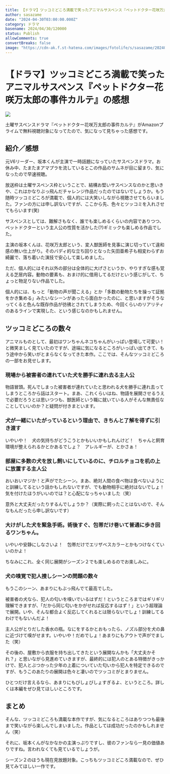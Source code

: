 ```yaml
---
title: 【ドラマ】ツッコミどころ満載で笑ったアニマルサスペンス『ペットドクター花咲万太郎の事件カルテ』の感想
author: sasazame
date: "2024-04-30T03:00:00.000Z"
category: ドラマ
basename: 2024/04/30/120000
status: Publish
allowComments: true
convertBreaks: false
image: "https://cdn-ak.f.st-hatena.com/images/fotolife/s/sasazame/20240429/20240429233010.png"
---
```

# 【ドラマ】ツッコミどころ満載で笑ったアニマルサスペンス『ペットドクター花咲万太郎の事件カルテ』の感想

![](https://cdn-ak.f.st-hatena.com/images/fotolife/s/sasazame/20240429/20240429233010.png)

土曜サスペンスドラマ『ペットドクター花咲万太郎の事件カルテ』がAmazonプライムで無料視聴対象になってたので、気になって見ちゃった感想です。

<!-- Extended Body -->

## 紹介／感想

元V6リーダー、坂本くんが主演で一時話題になっていたサスペンスドラマ。お休み中、たまたまアマプラを流しているとこの作品のサムネが目に留まり、気になったので早速視聴。

放送枠は土曜サスペンス枠ということで、結構お堅いサスペンスなのかと思いきや、これはかなりぶっ飛んだチャレンジ作品だったのではないでしょうか。もう随時ツッコミどころが満載で、個人的には大笑いしながら視聴させてもらいました。ファンの方には申し訳ないですが、ここから先、色々とツッコミを入れさせてもらいます(笑)

サスペンスとしては、難解さもなく、誰でも楽しめるくらいの内容でありつつ、ペットドクターという主人公の性質を活かした(?)ギミックも楽しめる作品でした。

主演の坂本くんは、花咲万太郎という、変人獣医師を見事に演じ切っていて違和感の無い仕上がり。そのバディ的な立ち回りとなった矢田亜希子も相変わらずお綺麗で、落ち着いた演技で安心して楽しめました。

ただ、個人的にはそれ以外の部分は全体的に大げさというか、やりすぎな感も覚える芝居内容。動物の要素も、おまけ的に借用してるだけという感じがして、ちょっと物足りない作品でした。

個人的には、もっと「動物の声が聞こえる」とか「多数の動物たちを操って証拠をかき集める」みたいなシーンがあったら面白かったのに、と思いますがそうなってくると色んな既存作品が彷彿とされてしまうため、今回くらいのリアリティのあるラインで実現した、という感じなのかもしれません。

## ツッコミどころの数々

アニマルものとして、最初はワンちゃんネコちゃんがいっぱい登場して可愛い！と微笑ましく見ていたのですが、途端に気になるところがいっぱい出てきて、もう途中から笑いがとまらなくなってきた本作。ここでは、そんなツッコミどころの一部をお見せします。

### 現場から被害者の連れていた犬を勝手に連れ去る主人公

物語冒頭。死んでしまった被害者が連れていたと思われる犬を勝手に連れ去ってしまうところから話はスタート。まあ、これくらいはね、物語を展開させるうえで必要だろうとは思いつつも、獣医師という職に就いている人がそんな無責任なことしていいのか？と疑問が付きまといます。

### 犬が一緒にいたがっているという理由で、きちんと了解を得ずに引き渡す

いやいや！　犬の気持ちがどうこうとかもいいかもしれんけど！　ちゃんと飼育環境が整えられるかとかあるでしょ？　アレルギーが、とかさぁ！

### 部屋に多数の犬を放し飼いにしているのに、チロルチョコを机の上に放置する主人公

おいおいマジか！と声がでたシーン。まあ、絶対人間の食べ物は食べないようにと訓練してるという話かもしれないですが、でも動物相手に絶対はないでしょ！気を付けたほうがいいのでは？と心配になっちゃいました（笑）

意外と大丈夫だったりするんでしょうか？（実際に飼ったことはないので、そんなもんだったら申し訳ないです）

### 大けがした犬を緊急手術。術後すぐ、包帯だけ巻いて普通に歩き回るワンちゃん。

いやいや安静にしなさいよ！　包帯だけでエリザベスカラーとかもつけなくていいのかよ！

ちなみにこれ、全く同じ展開がシーズン２でも楽しめるのでお楽しみに。

### 犬の嗅覚で犯人捜しシーンの問題の数々

もうこのシーン、あまりにもぶっ飛んでて最高でした。

被害者の犬なら、犯人の匂いを嗅いでいるはずだ！というところまではギリギリ理解できますが、「だから同じ匂いをかがせれば反応するはず！」という超理論で展開。いや、そんな都合よく反応してくれるとは限らないでしょ！訓練してるわけでもないんだよ！

主人公がとりだした香水の瓶。なにをするかとおもったら、ノズル部分を犬の鼻に近づけて嗅がせます。いやいや！だめでしょ！あまりにもアウトで声がでました（笑）

その後の、屋敷から衣服を持ち出してきたという展開なんかも「大丈夫かそれ？」と思いながら見進めていきますが、最終的には犯人のとある特徴がきっかけで、犯人とぶつかった少年の上着についていた匂いから犯人を特定できるのですが、もうこのあたりの展開は色々と凄いのでツッコミがとまりません。

ひとつだけ言えるなら、あまりにもびしょびしょすぎるよ、というところ。詳しくは本編をぜひ見てほしいところです。

## まとめ

そんな、ツッコミどころも満載な本作ですが、気になるところはありつつも最後まで笑いながら楽しんでしまいました。作品としては成功だったのかもしれません（笑）

それに、坂本くんがなかなかの主演っぷりですし、彼のファンなら一見の価値ありですね。言われなくても見ているでしょうが。

シーズン２のほうも現在見放題対象。こっちもツッコミどころ満載なので、ぜひ見てみてほしい一作です。